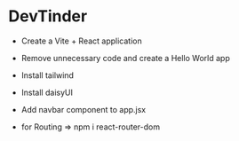 # DevTinder

- Create a Vite + React application
- Remove unnecessary code and create a Hello World app
- Install tailwind
- Install daisyUI
- Add navbar component to app.jsx

- for Routing => npm i react-router-dom